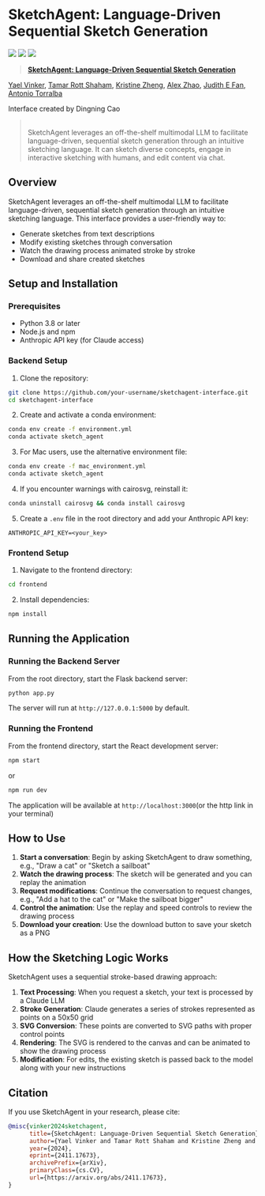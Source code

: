 # SketchAgent: Language-Driven Sequential Sketch Generation

<a href="https://yael-vinker.github.io/sketch-agent/"><img src="https://img.shields.io/static/v1?label=Project&message=Website&color=blue"></a>
<a href="https://arxiv.org/abs/2411.17673"><img src="https://img.shields.io/badge/arXiv-2311.13608-b31b1b.svg"></a>
<a href="https://www.apache.org/licenses/LICENSE-2.0.txt"><img src="https://img.shields.io/badge/License-Apache-yellow"></a>
  
> <a href="">**SketchAgent: Language-Driven Sequential Sketch Generation**</a>
>
<a href="https://yael-vinker.github.io/website/" target="_blank">Yael Vinker</a>,
<a href="https://tamarott.github.io/" target="_blank">Tamar Rott Shaham</a>,
<a href="https://kristinezheng.github.io/" target="_blank">Kristine Zheng</a>,
<a href="https://www.linkedin.com/in/alex-zhao-a28b12176/" target="_blank">Alex Zhao</a>,
<a href="https://profiles.stanford.edu/judith-fan" target="_blank">Judith E Fan</a>,
<a href="https://groups.csail.mit.edu/vision/torralbalab/" target="_blank">Antonio Torralba</a>
</p>

Interface created by Dingning Cao

> <br>
>  SketchAgent leverages an off-the-shelf multimodal LLM to facilitate language-driven, sequential sketch generation through an intuitive sketching language. It can sketch diverse concepts, engage in interactive sketching with humans, and edit content via chat.
</p>


## Overview

SketchAgent leverages an off-the-shelf multimodal LLM to facilitate language-driven, sequential sketch generation through an intuitive sketching language. This interface provides a user-friendly way to:

- Generate sketches from text descriptions
- Modify existing sketches through conversation
- Watch the drawing process animated stroke by stroke
- Download and share created sketches

## Setup and Installation

### Prerequisites

- Python 3.8 or later
- Node.js and npm
- Anthropic API key (for Claude access)

### Backend Setup

1. Clone the repository:
```bash
git clone https://github.com/your-username/sketchagent-interface.git
cd sketchagent-interface
```

2. Create and activate a conda environment:
```bash
conda env create -f environment.yml
conda activate sketch_agent
```

3. For Mac users, use the alternative environment file:
```bash
conda env create -f mac_environment.yml
conda activate sketch_agent
```

4. If you encounter warnings with cairosvg, reinstall it:
```bash
conda uninstall cairosvg && conda install cairosvg
```

5. Create a `.env` file in the root directory and add your Anthropic API key:
```
ANTHROPIC_API_KEY=<your_key>
```

### Frontend Setup

1. Navigate to the frontend directory:
```bash
cd frontend
```

2. Install dependencies:
```bash
npm install
```

## Running the Application

### Running the Backend Server

From the root directory, start the Flask backend server:
```bash
python app.py
```

The server will run at `http://127.0.0.1:5000` by default.

### Running the Frontend

From the frontend directory, start the React development server:
```bash
npm start
```
or 
```bash
npm run dev
```

The application will be available at `http://localhost:3000`(or the http link in your terminal)

## How to Use

1. **Start a conversation**: Begin by asking SketchAgent to draw something, e.g., "Draw a cat" or "Sketch a sailboat"
2. **Watch the drawing process**: The sketch will be generated and you can replay the animation 
3. **Request modifications**: Continue the conversation to request changes, e.g., "Add a hat to the cat" or "Make the sailboat bigger"
4. **Control the animation**: Use the replay and speed controls to review the drawing process
5. **Download your creation**: Use the download button to save your sketch as a PNG

## How the Sketching Logic Works

SketchAgent uses a sequential stroke-based drawing approach:

1. **Text Processing**: When you request a sketch, your text is processed by a Claude LLM
2. **Stroke Generation**: Claude generates a series of strokes represented as points on a 50x50 grid
3. **SVG Conversion**: These points are converted to SVG paths with proper control points
4. **Rendering**: The SVG is rendered to the canvas and can be animated to show the drawing process
5. **Modification**: For edits, the existing sketch is passed back to the model along with your new instructions


## Citation

If you use SketchAgent in your research, please cite:

```bibtex
@misc{vinker2024sketchagent,
      title={SketchAgent: Language-Driven Sequential Sketch Generation}, 
      author={Yael Vinker and Tamar Rott Shaham and Kristine Zheng and Alex Zhao and Judith E Fan and Antonio Torralba},
      year={2024},
      eprint={2411.17673},
      archivePrefix={arXiv},
      primaryClass={cs.CV},
      url={https://arxiv.org/abs/2411.17673}, 
}
```
